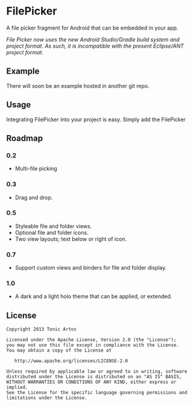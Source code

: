 # FilePicker
A file picker fragment for Android that can be embedded in your app.

*File Picker now uses the new Android Studio/Gradle build system and project format. As such, it is incompatible with the present Eclipse/ANT project format.*

## Example
There will soon be an example hosted in another git repo.

## Usage
Integrating FilePicker into your project is easy. Simply add the FilePicker 

## Roadmap
### 0.2
- Multi-file picking

### 0.3
- Drag and drop.

### 0.5
- Styleable file and folder views.
- Optional file and folder icons.
- Two view layouts; text below or right of icon.

### 0.7
- Support custom views and binders for file and folder display.

### 1.0
- A dark and a light holo theme that can be applied, or extended.

## License
```
Copyright 2013 Tonic Artos

Licensed under the Apache License, Version 2.0 (the "License");
you may not use this file except in compliance with the License.
You may obtain a copy of the License at

   http://www.apache.org/licenses/LICENSE-2.0

Unless required by applicable law or agreed to in writing, software
distributed under the License is distributed on an "AS IS" BASIS,
WITHOUT WARRANTIES OR CONDITIONS OF ANY KIND, either express or implied.
See the License for the specific language governing permissions and
limitations under the License.
```

